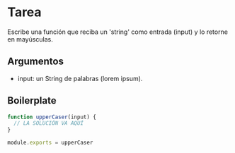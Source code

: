# Tarea

Escribe una función que reciba un 'string' como entrada (input) y lo retorne en
mayúsculas.

## Argumentos

* input: un String de palabras (lorem ipsum).

## Boilerplate

```js
function upperCaser(input) {
  // LA SOLUCIÓN VA AQUÍ
}

module.exports = upperCaser
```
